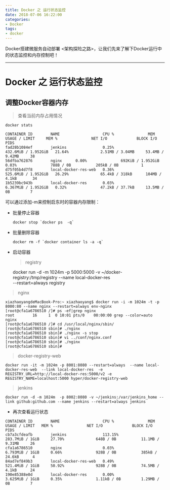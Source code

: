 ```yaml
---
title: Docker 之 运行状态监控
date: 2018-07-06 16:22:00
categories:
- Docker
tags:
- docker
---
```


Docker搭建微服务自动部署 <架构探险之路>，让我们先来了解下Docker运行中的状态监控和内存控制吧！

---

# Docker 之 运行状态监控

## 调整Docker容器内存

> 查看当前内存占用情况

    docker stats

    CONTAINER ID        NAME                   CPU %               MEM USAGE / LIMIT     MEM %               NET I/O             BLOCK I/O           PIDS
    fad28b1084ef        jenkins                0.25%               432.6MiB / 1.952GiB   21.64%              2.51MB / 3.04MB     53.4MB / 9.42MB     38
    56dfba762876        nginx      0.00%               692KiB / 1.952GiB     0.03%               788B / 0B           205kB / 0B          1
    d75f05b4d7f8        local-docker-res-web   0.36%               525.6MiB / 1.952GiB   26.29%              65.4kB / 318kB      104MB / 4.1kB       34
    1b5239bc943b        local-docker-res       0.03%               6.367MiB / 1.952GiB   0.32%               47.2kB / 37.7kB     13.5MB / 0B         7

  可以通过添加-m来控制启东时的容器内存限制：

-   批量停止容器

        docker stop `docker ps  -q`

-   批量删除容器

        docker rm -f `docker container ls -a -q`

-   启动容器

    > registry


    docker run -d -m 1024m -p 5000:5000 -v ~/docker-registry:/tmp/registry --name local-docker-res  
    --restart=always registry

> nginx

    xiazhaoyangdeMacBook-Pro:~ xiazhaoyang$ docker run -i -m 1024m -t -p 8000:80 --name nginx --restart=always env-nginx
    [root@cfa1a6786510 /]# ps -ef|grep nginx
    root        16     1  0 10:01 pts/0    00:00:00 grep --color=auto nginx
    [root@cfa1a6786510 /]# cd /usr/local/nginx/sbin/
    [root@cfa1a6786510 sbin]# ./nginx
    [root@cfa1a6786510 sbin]# ./nginx -s stop
    [root@cfa1a6786510 sbin]# vi ../conf/nginx.conf
    [root@cfa1a6786510 sbin]# ./nginx
    [root@cfa1a6786510 sbin]#

> docker-registry-web

    docker run -it -m 1024m -p 8001:8080 --restart=always  --name local-docker-res-web  --link local-docker-res  -e  REGISTRY_URL=http://local-docker-res:5000/v2 -e  REGISTRY_NAME=localhost:5000 hyper/docker-registry-web

> jenkins

    docker run -d -m 1024m  -p 8002:8080 -v ~/jenkins:/var/jenkins_home --link github:github.com --name jenkins --restart=always jenkins

-   再次查看运行状态

```
CONTAINER ID        NAME                   CPU %               MEM USAGE / LIMIT   MEM %               NET I/O             BLOCK I/O           PIDS
cb7a3cfdeafb        jenkins                113.15%             283.7MiB / 1GiB     27.70%              648B / 0B           11.1MB / 9.31MB     26
cfa1a6786510        nginx                  0.03%               6.793MiB / 1GiB     0.66%               928B / 0B           385kB / 24.6kB      4
84ad7ef849b3        local-docker-res-web   0.49%               521.4MiB / 1GiB     50.92%              928B / 0B           74.5MB / 4.1kB      24
190e85388e0d        local-docker-res       0.00%               3.625MiB / 1GiB     0.35%               1.11kB / 0B         1.29MB / 0B         7

```

